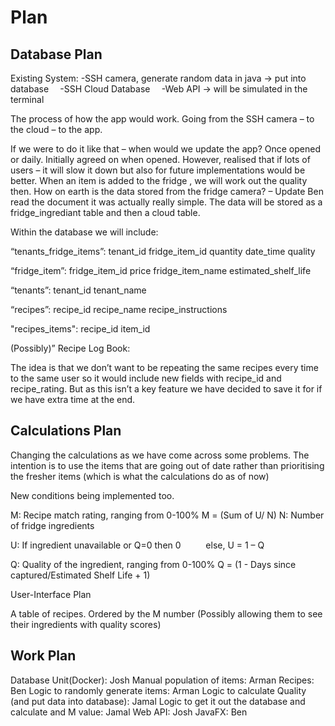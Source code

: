 ﻿# Plan 
## Database Plan 

Existing System: -SSH camera, generate random data in java → put into database 
`  `-SSH Cloud Database 
`  `-Web API → will be simulated in the terminal 

The process of how the app would work. Going from the SSH camera – to the cloud – to the app. 

If we were to do it like that – when would we update the app? Once opened or daily. 
Initially agreed on when opened. However, realised that if lots of users – it will slow it down but also for future implementations would be better. When an item is added to the fridge , we will work out the quality then. 
How on earth is the data stored from the fridge camera? – Update Ben read the document it was actually really simple. The data will be stored as a fridge\_ingrediant table and then a cloud table. 

Within the database we will include: 

“tenants\_fridge\_items”: 
tenant\_id 
fridge\_item\_id 
quantity 
date\_time 
quality

“fridge\_item”: 
fridge\_item\_id 
price 
fridge_item_name 
estimated\_shelf\_life 

“tenants”: 
tenant\_id
tenant\_name 

“recipes”: 
recipe\_id 
recipe\_name 
recipe\_instructions 

"recipes_items": 
recipe\_id 
item\_id

(Possibly)” Recipe Log Book: 

The idea is that we don’t want to be repeating the same recipes every time to the same user so it would include new fields with recipe\_id and recipe\_rating. But as this isn’t a key feature we have decided to save it for if we have extra time at the end. 

## Calculations Plan 

Changing the calculations as we have come across some problems. The intention is to use the items that are going out of date rather than prioritising the fresher items (which is what the calculations do as of now) 

New conditions being implemented too.  

M: Recipe match rating, ranging from 0-100% 
M = (Sum of U/ N)
N: Number of fridge ingredients 

U: If ingredient unavailable or Q=0 then 0 
`     `else, U = 1 – Q   

Q: Quality of the ingredient, ranging from 0-100% 
Q = (1 - Days since captured/Estimated Shelf Life + 1) 

User-Interface Plan 

A table of recipes. Ordered by the M number 
(Possibly allowing them to see their ingredients with quality scores) 

## Work Plan 

Database Unit(Docker): Josh 
Manual population of items: Arman 
Recipes: Ben 
Logic to randomly generate items: Arman 
Logic to calculate Quality (and put data into database): Jamal 
Logic to get it out the database and calculate and M value: Jamal 
Web API: Josh 
JavaFX: Ben 
